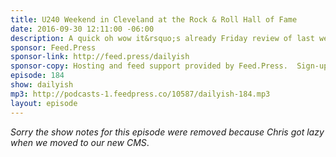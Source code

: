 ```yaml
---
title: U240 Weekend in Cleveland at the Rock & Roll Hall of Fame
date: 2016-09-30 12:11:00 -06:00
description: A quick oh wow it&rsquo;s already Friday review of last weekend&rsquo;s trip out to Cleveland for #U240 with the atU2.com crew.
sponsor: Feed.Press
sponsor-link: http://feed.press/dailyish
sponsor-copy: Hosting and feed support provided by Feed.Press.  Sign-up today and try FeedPress on a 14 day trial (no contracts or commitments). Use promo code "dailyish" during checkout to get 10% off your first year.
episode: 184
show: dailyish
mp3: http://podcasts-1.feedpress.co/10587/dailyish-184.mp3
layout: episode
---
```


<em>Sorry the show notes for this episode were removed because Chris got lazy when we moved to our new CMS</em>.
